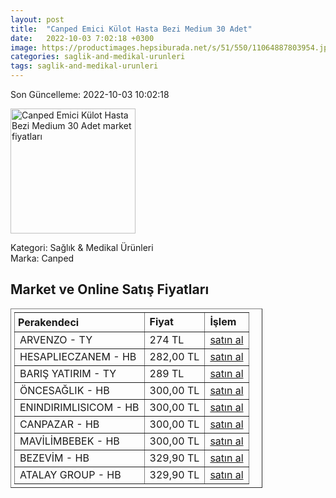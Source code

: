 ```yaml
---
layout: post
title:  "Canped Emici Külot Hasta Bezi Medium 30 Adet"
date:   2022-10-03 7:02:18 +0300
image: https://productimages.hepsiburada.net/s/51/550/11064887803954.jpg
categories: saglik-and-medikal-urunleri
tags: saglik-and-medikal-urunleri
---
```


Son Güncelleme: 2022-10-03 10:02:18

<img src="https://productimages.hepsiburada.net/s/51/550/11064887803954.jpg" width="200" alt="Canped Emici Külot Hasta Bezi Medium 30 Adet market fiyatları" />

Kategori: Sağlık & Medikal Ürünleri
<br />
Marka: Canped

<h2>Market ve Online Satış Fiyatları</h2>

<table border="1" style="padding: 5px;width:80%;">
  <tr>
    <td style="padding: 5px;"><strong>Perakendeci</strong></td>
    <td><strong>Fiyat</strong></td>
    <td><strong>İşlem</strong></td>
  </tr>
  <tr>
              <td title="Trendyol/Arvenzo Mağazası">ARVENZO - TY</td>
              <td>274 TL</td>
              <td><a title="Trendyol/Arvenzo Mağazası" target="_blank" href="https://www.trendyol.com/canped/emici-kulot-hasta-bezi-orta-30-adet-p-4688725?boutiqueId=601783&merchantId=509825">satın al</a></td>
            </tr><tr>
              <td title="Hepsiburada/hesaplieczanem Mağazası">HESAPLIECZANEM - HB</td>
              <td>282,00 TL</td>
              <td><a title="Hepsiburada/hesaplieczanem Mağazası" target="_blank" href="https://www.hepsiburada.com/canped-emici-kulot-orta-medium-boy-hasta-bezi-30-adet-p-hbv00000elndn">satın al</a></td>
            </tr><tr>
              <td title="Trendyol/Barış Yatırım Mağazası">BARIŞ YATIRIM - TY</td>
              <td>289 TL</td>
              <td><a title="Trendyol/Barış Yatırım Mağazası" target="_blank" href="https://www.trendyol.com/canped/emici-kulot-30lu-medium-p-40924783">satın al</a></td>
            </tr><tr>
              <td title="Hepsiburada/öncesağlık Mağazası">ÖNCESAĞLIK - HB</td>
              <td>300,00 TL</td>
              <td><a title="Hepsiburada/öncesağlık Mağazası" target="_blank" href="https://www.hepsiburada.com/canped-emici-kulot-hasta-bezi-medium-30-adet-p-HBV000014YZKE?magaza=%C3%B6ncesa%C4%9Fl%C4%B1k">satın al</a></td>
            </tr><tr>
              <td title="Hepsiburada/enindirimlisicom Mağazası">ENINDIRIMLISICOM - HB</td>
              <td>300,00 TL</td>
              <td><a title="Hepsiburada/enindirimlisicom Mağazası" target="_blank" href="https://www.hepsiburada.com/canped-emici-kulot-hasta-bezi-medium-30-adet-p-HBV000014YZKE?magaza=enindirimlisicom">satın al</a></td>
            </tr><tr>
              <td title="Hepsiburada/CanPazar Mağazası">CANPAZAR - HB</td>
              <td>300,00 TL</td>
              <td><a title="Hepsiburada/CanPazar Mağazası" target="_blank" href="https://www.hepsiburada.com/canped-emici-kulot-hasta-bezi-medium-30-adet-p-HBV000014YZKE?magaza=CanPazar">satın al</a></td>
            </tr><tr>
              <td title="Hepsiburada/MAVİLİM BEBEK Mağazası">MAVİLİMBEBEK - HB</td>
              <td>300,00 TL</td>
              <td><a title="Hepsiburada/MAVİLİM BEBEK Mağazası" target="_blank" href="https://www.hepsiburada.com/canped-emici-kulot-hasta-bezi-medium-30-adet-p-HBV000014YZKE?magaza=MAV%C4%B0L%C4%B0MBEBEK">satın al</a></td>
            </tr><tr>
              <td title="Hepsiburada/Bezevim Mağazası">BEZEVİM - HB</td>
              <td>329,90 TL</td>
              <td><a title="Hepsiburada/Bezevim Mağazası" target="_blank" href="https://www.hepsiburada.com/canped-emici-kulot-hasta-bezi-large-30-adet-p-HBV000014YXKA?magaza=BEZEV%C4%B0M">satın al</a></td>
            </tr><tr>
              <td title="Hepsiburada/Atalay Group Mağazası">ATALAY GROUP - HB</td>
              <td>329,90 TL</td>
              <td><a title="Hepsiburada/Atalay Group Mağazası" target="_blank" href="https://www.hepsiburada.com/canped-emici-kulot-hasta-bezi-large-30-adet-p-HBV000014YXKA?magaza=ATALAY%20GROUP">satın al</a></td>
            </tr>
</table>
